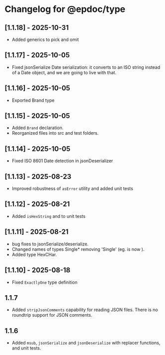# Changelog for @epdoc/type

## [1.1.18] - 2025-10-31

- Added generics to pick and omit

## [1.1.17] - 2025-10-05

- Fixed jsonSerialize Date serialization: it converts to an ISO string instead of a Date object, and we are going to
  live with that.

## [1.1.16] - 2025-10-05

- Exported Brand type

## [1.1.15] - 2025-10-05

- Added `Brand` declaration.
- Reorganized files into src and test folders.

## [1.1.14] - 2025-10-05

- Fixed ISO 8601 Date detection in jsonDeserializer

## [1.1.13] - 2025-08-23

- Improved robustness of `asError` utility and added unit tests

## [1.1.12] - 2025-08-21

- Added `isHexString` and to unit tests

## [1.1.11] - 2025-08-21

- bug fixes to jsonSerialize/deserialize.
- Changed names of types Single* removing 'Single' (eg. is now ).
- Added type HexCHar.

## [1.1.10] - 2025-08-18

- Fixed `ExactlyOne` type definition

## 1.1.7

- Added `stripJsonComments` capability for reading JSON files. There is no roundtrip support for JSON comments.

## 1.1.6

- Added `msub`, `jsonSerialize` and `jsonDeserialize` with replacer functions, and unit tests.
